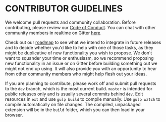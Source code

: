 # CONTRIBUTOR GUIDELINES

We welcome pull requests and community collaboration. Before contributing, please review our [Code of Conduct](https://github.com/bs-detector/bs-detector/blob/master/CODE_OF_CONDUCT.md). You can chat with other community members in realtime on Gitter [here](https://gitter.im/bs-detector/).

Check out our [roadmap](https://github.com/bs-detector/bs-detector/projects) to see what we intend to integrate in future releases and to decide whether you'd like to help with one of those tasks, as they might be duplicative of new functionality you wish to propose. We don't want to squander your time or enthusiasm, so we recommend proposing new functionality in an issue or on Gitter before building something out we might not end up using. It will also provide you with an opportunity to hear from other community members who might help flesh out your ideas.

If you are planning to contribute, please work off and submit pull requests to the `dev` branch, which is the most current build. `master` is intended for public releases only and is usually several commits behind `dev`. Edit resources in `ext` and use `gulp build` to compile manually. Use `gulp watch` to compile automatically on file changes. The compiled, unpackaged extension will be in the `build` folder, which you can then load in your browser.
